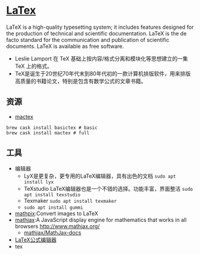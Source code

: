 # [LaTex](https://www.latex-project.org/)

LaTeX is a high-quality typesetting system; it includes features designed for the production of technical and scientific documentation. LaTeX is the de facto standard for the communication and publication of scientific documents. LaTeX is available as free software.

* Leslie Lamport 在 TeX 基础上按内容/格式分离和模块化等思想建立的一集 TeX 上的格式。
* TeX是诞生于20世纪70年代末到80年代初的一款计算机排版软件，用来排版高质量的书籍论文，特别是包含有数学公式的文章书籍。

## 资源

* [mactex](http://www.tug.org/mactex/)

```
brew cask install basictex # basic
brew cask install mactex # full
```

## 工具

* 编辑器
  - LyX是更复杂，更专用的LaTeX编辑器，具有出色的文档 `sudo apt install lyx`
  - TeXstudio LaTeX编辑器也是一个不错的选择。功能丰富，界面整洁 `sudo apt install texstudio`
  - Texmaker `sudo apt install texmaker`
  - `sudo apt install gummi`
* [mathpix](https://mathpix.com):Convert images to LaTeX
* [mathjax](https://github.com/mathjax/MathJax):A JavaScript display engine for mathematics that works in all browsers <http://www.mathjax.org/>
  - [mathjax/MathJax-docs](https://github.com/mathjax/mathjax-docs)
* [LaTeX公式编辑器](www.latexlive.com)
* tex
